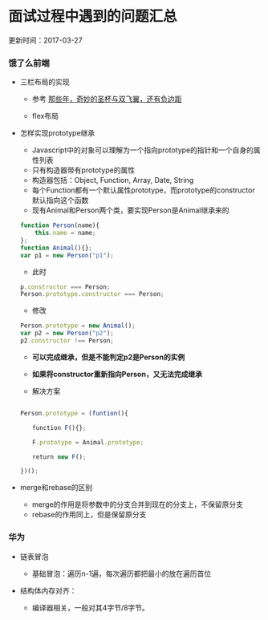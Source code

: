 # 面试过程中遇到的问题汇总
更新时间：2017-03-27

### 饿了么前端

* 三栏布局的实现

    * 参考 [那些年，奇妙的圣杯与双飞翼，还有负边距](https://github.com/rccoder/blog/issues/6)

    * flex布局

* 怎样实现prototype继承
    * Javascript中的对象可以理解为一个指向prototype的指针和一个自身的属性列表
    * 只有构造器带有prototype的属性
    * 构造器包括：Object, Function, Array, Date, String
    * 每个Function都有一个默认属性prototype，而prototype的constructor默认指向这个函数
    * 现有Animal和Person两个类，要实现Person是Animal继承来的
    
    ``` Javascript
    function Person(name){
        this.name = name;
    };
    function Animal(){};
    var p1 = new Person("p1");
    ```
    
    * 此时
    
    ```Javascript
    p.constructor === Person;
    Person.prototype.constructor === Person;
    ```

    * 修改

    ```Javascript
    Person.prototype = new Animal();
    var p2 = new Person("p2");
    p2.constructor !== Person;

    ```

    * __可以完成继承，但是不能判定p2是Person的实例__
    * __如果将constructor重新指向Person，又无法完成继承__

    * 解决方案

    ```Javascript

    Person.prototype = (funtion(){

    　　function F(){};

    　　F.prototype = Animal.prototype;

    　　return new F();

    })();

    ```

* merge和rebase的区别

    * merge的作用是将参数中的分支合并到现在的分支上，不保留原分支
    * rebase的作用同上，但是保留原分支


### 华为

* 链表冒泡
    * 基础冒泡：遍历n-1遍，每次遍历都把最小的放在遍历首位

* 结构体内存对齐：
    * 编译器相关，一般对其4字节/8字节。
